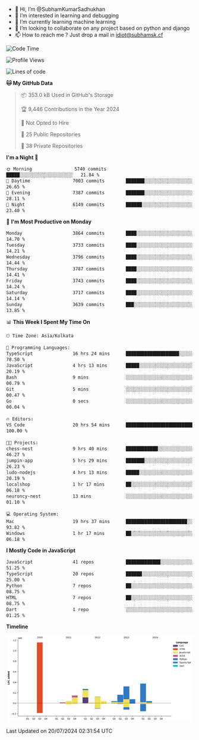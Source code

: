 - 👋 Hi, I’m @SubhamKumarSadhukhan
- 👀 I’m interested in learning and debugging
- 🌱 I’m currently learning machine learning
- 💞️ I’m looking to collaborate on any project based on python and django
- 📫 How to reach me ?
      Just drop a mail in idiot@subhamsk.cf

<!---
SubhamKumarSadhukhan/SubhamKumarSadhukhan is a ✨ special ✨ repository because its `README.md` (this file) appears on your GitHub profile.
You can click the Preview link to take a look at your changes.
--->


<!--START_SECTION:waka-->
![Code Time](http://img.shields.io/badge/Code%20Time-2%2C320%20hrs%2045%20mins-blue)

![Profile Views](http://img.shields.io/badge/Profile%20Views-1-blue)

![Lines of code](https://img.shields.io/badge/From%20Hello%20World%20I%27ve%20Written-2.8%20million%20lines%20of%20code-blue)

**🐱 My GitHub Data** 

> 📦 353.0 kB Used in GitHub's Storage 
 > 
> 🏆 9,446 Contributions in the Year 2024
 > 
> 🚫 Not Opted to Hire
 > 
> 📜 25 Public Repositories 
 > 
> 🔑 38 Private Repositories 
 > 
**I'm a Night 🦉** 

```text
🌞 Morning                5740 commits        █████░░░░░░░░░░░░░░░░░░░░   21.84 % 
🌆 Daytime                7003 commits        ███████░░░░░░░░░░░░░░░░░░   26.65 % 
🌃 Evening                7387 commits        ███████░░░░░░░░░░░░░░░░░░   28.11 % 
🌙 Night                  6149 commits        ██████░░░░░░░░░░░░░░░░░░░   23.40 % 
```
📅 **I'm Most Productive on Monday** 

```text
Monday                   3864 commits        ████░░░░░░░░░░░░░░░░░░░░░   14.70 % 
Tuesday                  3733 commits        ████░░░░░░░░░░░░░░░░░░░░░   14.21 % 
Wednesday                3796 commits        ████░░░░░░░░░░░░░░░░░░░░░   14.44 % 
Thursday                 3787 commits        ████░░░░░░░░░░░░░░░░░░░░░   14.41 % 
Friday                   3743 commits        ████░░░░░░░░░░░░░░░░░░░░░   14.24 % 
Saturday                 3717 commits        ████░░░░░░░░░░░░░░░░░░░░░   14.14 % 
Sunday                   3639 commits        ███░░░░░░░░░░░░░░░░░░░░░░   13.85 % 
```


📊 **This Week I Spent My Time On** 

```text
🕑︎ Time Zone: Asia/Kolkata

💬 Programming Languages: 
TypeScript               16 hrs 24 mins      ████████████████████░░░░░   78.50 % 
JavaScript               4 hrs 13 mins       █████░░░░░░░░░░░░░░░░░░░░   20.19 % 
Bash                     9 mins              ░░░░░░░░░░░░░░░░░░░░░░░░░   00.79 % 
Git                      5 mins              ░░░░░░░░░░░░░░░░░░░░░░░░░   00.47 % 
Go                       0 secs              ░░░░░░░░░░░░░░░░░░░░░░░░░   00.04 % 

🔥 Editors: 
VS Code                  20 hrs 54 mins      █████████████████████████   100.00 % 

🐱‍💻 Projects: 
chess-nest               9 hrs 40 mins       ████████████░░░░░░░░░░░░░   46.27 % 
jumpin-app               5 hrs 29 mins       ███████░░░░░░░░░░░░░░░░░░   26.23 % 
ludo-nodejs              4 hrs 13 mins       █████░░░░░░░░░░░░░░░░░░░░   20.19 % 
localshop                1 hr 17 mins        ██░░░░░░░░░░░░░░░░░░░░░░░   06.18 % 
neuroncy-nest            13 mins             ░░░░░░░░░░░░░░░░░░░░░░░░░   01.10 % 

💻 Operating System: 
Mac                      19 hrs 37 mins      ███████████████████████░░   93.82 % 
Windows                  1 hr 17 mins        ██░░░░░░░░░░░░░░░░░░░░░░░   06.18 % 
```

**I Mostly Code in JavaScript** 

```text
JavaScript               41 repos            █████████████░░░░░░░░░░░░   51.25 % 
TypeScript               20 repos            ██████░░░░░░░░░░░░░░░░░░░   25.00 % 
Python                   7 repos             ██░░░░░░░░░░░░░░░░░░░░░░░   08.75 % 
HTML                     7 repos             ██░░░░░░░░░░░░░░░░░░░░░░░   08.75 % 
Dart                     1 repo              ░░░░░░░░░░░░░░░░░░░░░░░░░   01.25 % 
```



**Timeline**

![Lines of Code chart](https://raw.githubusercontent.com/SubhamKumarSadhukhan/SubhamKumarSadhukhan/main/assets/bar_graph.png)


 Last Updated on 20/07/2024 02:31:54 UTC
<!--END_SECTION:waka-->
